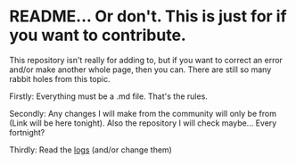 # README... Or don't. This is just for if you want to contribute.
This repository isn't really for adding to, but if you want to correct an error and/or make another whole page, then you can. There are still so many rabbit holes from this topic.

Firstly: Everything must be a .md file. That's the rules.

Secondly: Any changes I will make from the community will only be from (Link will be here tonight). Also the repository I will check maybe... Every fortnight?

Thirdly: Read the [logs](Update-log) (and/or change them)
